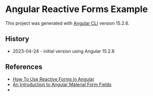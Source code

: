 # **Angular Reactive Forms Example**

This project was generated with [Angular CLI](https://github.com/angular/angular-cli) version 15.2.6.
## History
* 2023-04-24 - initial version using Angular 15.2.8

## References
* [How To Use Reactive Forms in Angular](https://www.digitalocean.com/community/tutorials/angular-reactive-forms-introduction)
* [An Introduction to Angular Material Form Fields](https://medium.com/ngconf/an-introduction-to-angular-material-form-fields-5828b92d3a3c)
* 
